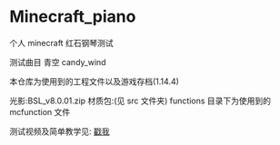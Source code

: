 # Minecraft_piano

个人 minecraft 红石钢琴测试

测试曲目 青空 candy_wind

本仓库为使用到的工程文件以及游戏存档(1.14.4)

光影:BSL_v8.0.01.zip
材质包:(见 src 文件夹)
functions 目录下为使用到的 mcfunction 文件

测试视频及简单教学见: [戳我](https://voyage-li.github.io/2022/05/20/mc-piano/)
